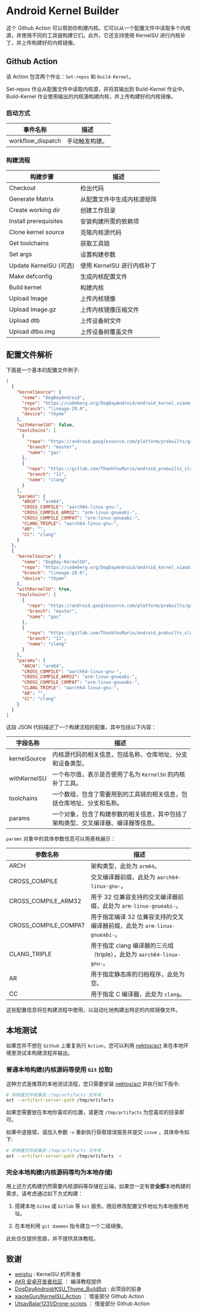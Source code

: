 # Android Kernel Builder

这个 Github Action 可以帮助你构建内核。它可以从一个配置文件中读取多个内核源，并使用不同的工具链构建它们。此外，它还支持使用 KernelSU 进行内核补丁，并上传构建好的内核镜像。

## Github Action

该 Action 包含两个作业：`Set-repos` 和 `Build-Kernel`。

Set-repos 作业从配置文件中读取内核源，并将其输出到 Build-Kernel 作业中。Build-Kernel 作业使用输出的内核源构建内核，并上传构建好的内核镜像。

### 启动方式

| 事件名称          | 描述           |
| ----------------- | -------------- |
| workflow_dispatch | 手动触发构建。 |

### 构建流程

| 构建步骤               | 描述                       |
| ---------------------- | -------------------------- |
| Checkout               | 检出代码                   |
| Generate Matrix        | 从配置文件中生成内核源矩阵 |
| Create working dir     | 创建工作目录               |
| Install prerequisites  | 安装构建所需的依赖项       |
| Clone kernel source    | 克隆内核源代码             |
| Get toolchains         | 获取工具链                 |
| Set args               | 设置构建参数               |
| Update KernelSU (可选) | 使用 KernelSU 进行内核补丁 |
| Make defconfig         | 生成内核配置文件           |
| Build kernel           | 构建内核                   |
| Upload Image           | 上传内核镜像               |
| Upload Image.gz        | 上传内核镜像压缩文件       |
| Upload dtb             | 上传设备树文件             |
| Upload dtbo.img        | 上传设备树覆盖文件         |

## 配置文件解析

下面是一个基本的配置文件例子:

```json
[
  {
    "kernelSource": {
      "name": "DogDayAndroid",
      "repo": "https://codeberg.org/DogDayAndroid/android_kernel_xiaomi_thyme",
      "branch": "lineage-20.0",
      "device": "thyme"
    },
    "withKernelSU": false,
    "toolchains": [
      {
        "repo": "https://android.googlesource.com/platform/prebuilts/gas/linux-x86",
        "branch": "master",
        "name": "gas"
      },
      {
        "repo": "https://gitlab.com/ThankYouMario/android_prebuilts_clang-standalone/",
        "branch": "11",
        "name": "clang"
      }
    ],
    "params": {
      "ARCH": "arm64",
      "CROSS_COMPILE": "aarch64-linux-gnu-",
      "CROSS_COMPILE_ARM32": "arm-linux-gnueabi-",
      "CROSS_COMPILE_COMPAT": "arm-linux-gnueabi-",
      "CLANG_TRIPLE": "aarch64-linux-gnu-",
      "AR": "",
      "CC": "clang"
    }
  },
  {
    "kernelSource": {
      "name": "DogDay-KernelSU",
      "repo": "https://codeberg.org/DogDayAndroid/android_kernel_xiaomi_thyme",
      "branch": "lineage-20.0",
      "device": "thyme"
    },
    "withKernelSU": true,
    "toolchains": [
      {
        "repo": "https://android.googlesource.com/platform/prebuilts/gas/linux-x86",
        "branch": "master",
        "name": "gas"
      },
      {
        "repo": "https://gitlab.com/ThankYouMario/android_prebuilts_clang-standalone/",
        "branch": "11",
        "name": "clang"
      }
    ],
    "params": {
      "ARCH": "arm64",
      "CROSS_COMPILE": "aarch64-linux-gnu-",
      "CROSS_COMPILE_ARM32": "arm-linux-gnueabi-",
      "CROSS_COMPILE_COMPAT": "arm-linux-gnueabi-",
      "CLANG_TRIPLE": "aarch64-linux-gnu-",
      "AR": "",
      "CC": "clang"
    }
  }
]
```

这段 JSON 代码描述了一个构建流程的配置，其中包括以下内容：

| 字段名称     | 描述                                                                               |
| ------------ | ---------------------------------------------------------------------------------- |
| kernelSource | 内核源代码的相关信息，包括名称、仓库地址、分支和设备类型。                         |
| withKernelSU | 一个布尔值，表示是否使用了名为 `KernelSU` 的内核补丁工具。                         |
| toolchains   | 一个数组，包含了需要用到的工具链的相关信息，包括仓库地址、分支和名称。             |
| params       | 一个对象，包含了构建参数的相关信息，其中包括了架构类型、交叉编译器、编译器等信息。 |

`params` 对象中的具体参数信息可以用表格展示：

| 参数名称             | 描述                                                                      |
| -------------------- | ------------------------------------------------------------------------- |
| ARCH                 | 架构类型，此处为 `arm64`。                                                |
| CROSS_COMPILE        | 交叉编译器前缀，此处为 `aarch64-linux-gnu-`。                             |
| CROSS_COMPILE_ARM32  | 用于 32 位兼容支持的交叉编译器前缀，此处为 `arm-linux-gnueabi-`。         |
| CROSS_COMPILE_COMPAT | 用于指定编译 32 位兼容支持的交叉编译器前缀，此处为 `arm-linux-gnueabi-`。 |
| CLANG_TRIPLE         | 用于指定 clang 编译器的三元组（triple），此处为 `aarch64-linux-gnu-`。    |
| AR                   | 用于指定静态库的归档程序，此处为空。                                      |
| CC                   | 用于指定 C 编译器，此处为 `clang`。                                       |

这些配置信息将在构建流程中使用，以自动化地构建出特定的内核镜像文件。

## 本地测试

如果您并不想在 `Github` 上重复执行 `Action`，您可以利用 [nektos/act](https://github.com/nektos/act) 来在本地环境里测试本构建流程并输出。

### 普通本地构建(内核源码等使用 `Git` 拉取)

这种方式是推荐的本地测试流程，您只需要安装 [nektos/act](https://github.com/nektos/act) 并执行如下指令:

```sh
# 将构建文件收集到 /tmp/artifacts 文件夹：
act --artifact-server-path /tmp/artifacts
```

如果您需要放在本地你喜欢的位置，请更改 `/tmp/artifacts` 为您喜欢的目录即可。

如果中途报错，请加入参数 `-v` 重新执行获取错误报告并提交 `issue` ，具体命令如下:

```sh
# 将构建文件收集到 /tmp/artifacts 文件夹：
act --artifact-server-path /tmp/artifacts -v
```

### 完全本地构建(内核源码等均为本地存储)

用上述方式构建仍然需要内核源码等存储在云端，如果您一定有要**全部**本地构建的需求，请考虑通过如下方式构建：

1. 搭建本地 `Gitea` 或 `Gitlab` 等 `Git` 服务。随后修改配置文件地址为本地服务地址。

2. 在本地利用 `git daemon` 指令建立一个二级镜像。

此处仅仅提供思路，并不提供具体教程。

## 致谢

- [weishu](https://github.com/tiann) : KernelSU 的开发者
- [AKR 安卓开发者社区](https://www.akr-developers.com/) ： 编译教程提供
- [DogDayAndroid/KSU_Thyme_BuildBot](https://github.com/DogDayAndroid/KSU_Thyme_BuildBot) : 此项目的前身
- [xiaoleGun/KernelSU_Action](https://github.com/xiaoleGun/KernelSU_Action) ： 借鉴部分 Github Action
- [UtsavBalar1231/Drone-scripts](https://github.com/UtsavBalar1231/Drone-scripts) ： 借鉴部分 Github Action
